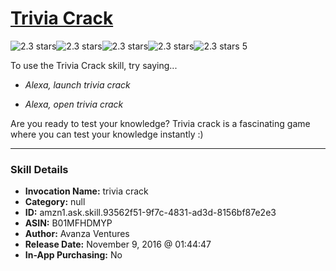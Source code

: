 # [Trivia Crack](http://alexa.amazon.com/#skills/amzn1.ask.skill.93562f51-9f7c-4831-ad3d-8156bf87e2e3)
![2.3 stars](../../images/ic_star_black_18dp_1x.png)![2.3 stars](../../images/ic_star_black_18dp_1x.png)![2.3 stars](../../images/ic_star_half_black_18dp_1x.png)![2.3 stars](../../images/ic_star_border_black_18dp_1x.png)![2.3 stars](../../images/ic_star_border_black_18dp_1x.png) 5

To use the Trivia Crack skill, try saying...

* *Alexa, launch trivia crack*

* *Alexa, open trivia crack*

Are you ready to test your knowledge? Trivia crack is a fascinating game where you can test your knowledge instantly :)

***

### Skill Details

* **Invocation Name:** trivia crack
* **Category:** null
* **ID:** amzn1.ask.skill.93562f51-9f7c-4831-ad3d-8156bf87e2e3
* **ASIN:** B01MFHDMYP
* **Author:** Avanza Ventures
* **Release Date:** November 9, 2016 @ 01:44:47
* **In-App Purchasing:** No
